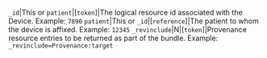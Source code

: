  `_id`|This or `patient`|[`token`]|The logical resource id associated with the Device. Example: `7890`
 `patient`|This or `_id`|[`reference`]|The patient to whom the device is affixed. Example: `12345`
`_revinclude`|N|[`token`]|Provenance resource entries to be returned as part of the bundle. Example: `_revinclude=Provenance:target`

